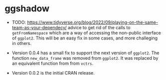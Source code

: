 # ggshadow

* TODO: https://www.tidyverse.org/blog/2022/09/playing-on-the-same-team-as-your-dependecy/ advice to get rid of the calls to `getFromNamespace` which are a way of accessing the non-public interface of `ggplot2`. This will be an easy fix in some cases, and more challeging in others.

* Version 0.0.4 has a small fix to support the next version of `ggplot2`.
The function `new_data_frame` was removed from `ggplot2`. It was replaced by an equivalent function 
from from `vctrs`.

* Version 0.0.2 is the initial CRAN release.
